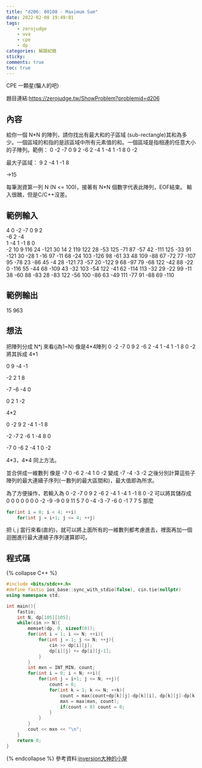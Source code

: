 ```yaml
---
title: "d206: 00108 - Maximum Sum"
date: 2022-02-08 19:49:01
tags:
    - zerojudge
    - uva
    - cpe
    - dp
categories: 解題紀錄
sticky: 
comments: true
toc: true
---
```

CPE 一顆星(騙人的吧)
<!--more-->
題目連結:https://zerojudge.tw/ShowProblem?problemid=d206
## 內容
給你一個 N*N 的陣列，請你找出有最大和的子區域 (sub-rectangle)其和為多少。一個區域的和指的是該區域中所有元素值的和。一個區域是指相連的任意大小的子陣列。範例：
   0 -2  -7   0
   9  2  -6   2
  -4  1  -4   1
  -1  8   0  -2

最大子區域：
   9  2
  -4  1
  -1  8

→15

每筆測資第一列 N (N <= 100)，接著有 N*N 個數字代表此陣列，EOF結束。
輸入很醜，但是C/C++沒差。
## 範例輸入
4 
0  -2  -7   0  9  2  
-6   2  -4  
1  -4   1  -1  8   0  
-2 10 9 116 24 -121 30 14 2 119 122 28 -53 125 -71 87 -57 42 -111 125
-33 91 -121 30 -28 1 -16 97 -11 68 -24 103 -126 98 -61 33 48 109
-88 67 -72 77 -107 95 -78 23 -86 45 -4 28 -121 73 -57 20 -122 9
68 -97 79 -68 122 -42 88 -22 0 -116 55 -44 68 -109 43 -32 103 -54
122 -41 62 -114 113 -32 29 -22 99 -11 38 -60 88 -83 28 -83 122 -56
100 -86 63 -49 111 -77 91 -88 69 -110
## 範例輸出
15
963
## 想法
把陣列分成 N\*j 來看(j為1~N)
像是4\*4陣列
0 -2  -7   0
9  2  -6   2
-4  1  -4   1
-1  8   0  -2
將其拆成 
4\*1

0
9
-4
-1

-2
2
1
8

-7
-6
-4
0

0
2
1
-2

4\*2

0 -2
9 2
-4 1
-1 8

-2 -7
2 -6
1 -4
8 0

-7 0
-6 2
-4 1
0 -2

4\*3，4\*4 同上方法。

並合併成一維數列
像是
-7 0
-6 2
-4 1
0 -2
變成
-7
-4
-3
-2
之後分別計算這些子陣列的最大連續子序列(一數列的最大區間和)，最大值即為所求。

為了方便操作，若輸入為
0 -2  -7   0
9  2  -6   2
-4  1  -4   1
-1  8   0  -2
可以將其儲存成
0 0   0  0   0
0 0  -2 -9  -9
0 9  11  5   7
0 -4 -3 -7  -6
0 -1  7  7   5
那麼
```cpp
for(int i = 0; i < 4; ++i)
    for(int j = i+1; j <= 4; ++j)
```
把 i, j 當行來看(直的)，就可以將上面所有的一維數列都考慮進去，裡面再加一個迴圈進行最大連續子序列運算即可。
## 程式碼
{% collapse C++ %}
```cpp
#include <bits/stdc++.h>
#define fastio ios_base::sync_with_stdio(false), cin.tie(nullptr)
using namespace std;

int main(){
    fastio;
    int N, dp[105][105];
    while(cin >> N){
        memset(dp, 0, sizeof(0));
        for(int i = 1; i <= N; ++i){
            for(int j = 1; j <= N; ++j){
                cin >> dp[i][j];
                dp[i][j] += dp[i][j-1];
            }
        }
        int mxn = INT_MIN, count;
        for(int i = 0; i < N; ++i){
            for(int j = i+1; j <= N; ++j){
                count = 0;
                for(int k = 1; k <= N; ++k){
                    count = max(count+dp[k][j]-dp[k][i], dp[k][j]-dp[k][i]);
                    mxn = max(mxn, count);
                    if(count < 0) count = 0;
                }
            }
        }
        cout << mxn << "\n";
    }
    return 0;
}
```
{% endcollapse %}
參考資料:[inversion大神的小屋](https://home.gamer.com.tw/creationDetail.php?sn=4554031)